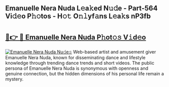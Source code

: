 ## Emanuelle Nera Nuda L𝚎a𝚔ed N𝚞𝚍e - Part-564 Vi𝚍𝚎o P𝚑𝚘tos - H𝚘𝚝 O𝚗𝚕yf𝚊ns L𝚎a𝚔s nP3fb

# <h2><a href="http://kf31gye.oniu.top/?m=Emanuelle+Nera+Nuda">🔗👉 🔴 Emanuelle Nera Nuda P𝚑ot𝚘𝚜 V𝚒d𝚎o</a></h2>

[![Emanuelle Nera Nuda Nu𝚍e𝚜](https://i.imgur.com/0qMVB7G.gif)](http://kf31gye.oniu.top/?m=Emanuelle+Nera+Nuda)
Web-based artist and amusement giver Emanuelle Nera Nuda, known for disseminating dance and lifestyle knowledge through trending dance trends and short videos. The public persona of Emanuelle Nera Nuda is synonymous with openness and genuine connection, but the hidden dimensions of his personal life remain a mystery.  
